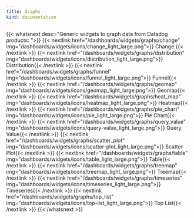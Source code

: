 ```yaml
---
title: Graphs
kind: documentation
---
```


{{< whatsnext desc="Generic widgets to graph data from Datadog products: ">}}
    {{< nextlink href="/dashboards/widgets/graphs/change" 
        img="dashboards/widgets/icons/change_light_large.png">}} Change {{< /nextlink >}}
    {{< nextlink href="/dashboards/widgets/graphs/distribution"
        img="dashboards/widgets/icons/distribution_light_large.png">}} Distribution{{< /nextlink >}}
    {{< nextlink href="/dashboards/widgets/graphs/funnel"
        img="dashboards/widgets/icons/funnel_light_large.png">}} Funnel{{< /nextlink >}}
    {{< nextlink href="/dashboards/widgets/graphs/geomap" 
        img="dashboards/widgets/icons/geomap_light_large.png">}} Geomap{{< /nextlink >}}
    {{< nextlink href="/dashboards/widgets/graphs/heat_map"
        img="dashboards/widgets/icons/heatmap_light_large.png">}} Heatmap{{< /nextlink >}}
    {{< nextlink href="/dashboards/widgets/graphs/pie_chart"
        img="dashboards/widgets/icons/pie_light_large.png">}} Pie Chart{{< /nextlink >}}
    {{< nextlink href="/dashboards/widgets/graphs/query_value"
        img="dashboards/widgets/icons/query-value_light_large.png">}} Query Value{{< /nextlink >}}
    {{< nextlink href="/dashboards/widgets/graphs/scatter_plot"
        img="dashboards/widgets/icons/scatter-plot_light_large.png">}} Scatter Plot{{< /nextlink >}}
    {{< nextlink href="/dashboards/widgets/graphs/table"
        img="dashboards/widgets/icons/table_light_large.png">}} Table{{< /nextlink >}}
    {{< nextlink href="/dashboards/widgets/graphs/treemap"
        img="dashboards/widgets/icons/treemap_light_large.png">}} Treemap{{< /nextlink >}}
    {{< nextlink href="/dashboards/widgets/graphs/timeseries"
        img="dashboards/widgets/icons/timeseries_light_large.png">}} Timeseries{{< /nextlink >}}
    {{< nextlink href="/dashboards/widgets/graphs/top_list"
        img="dashboards/widgets/icons/top-list_light_large.png">}} Top List{{< /nextlink >}}
{{< /whatsnext >}}
